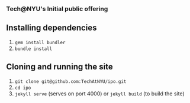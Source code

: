 ### Tech@NYU's Initial public offering

## Installing dependencies

1. `gem install bundler`
2. `bundle install`

## Cloning and running the site

1. `git clone git@github.com:TechAtNYU/ipo.git`
2. `cd ipo`
3. `jekyll serve` (serves on port 4000) or `jekyll build` (to build the site)
